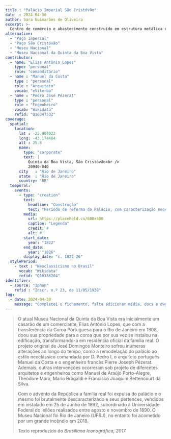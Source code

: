 ```yaml
---
title : "Palácio Imperial São Cristóvão"
date  : 2024-04-30
author: Sara Guimarães de Oliveira
excerpt: >-
  Centro de comércio e abastecimento construído em estrutura metálica e inaugurado em 1883
alternative:
  - "Paço Imperial"
  - "Paço São Cristóvão"
  - "Museu Nacional"
  - "Museu Nacional da Quinta da Boa Vista"
contributor:
  - name: "Elias Antônio Lopes"
    type: "personal"
    role: "comanditário"
  - name : "Manuel da Costa"
    type : "personal"
    role : "Arquiteto"
    vocab: "eViterbo"
  - name : "Pedro José Pézerat"
    type : "personal"
    role : "Engenheiro"
    vocab: "Wikidata"
    refid: "Q10347532"
coverage:
  spatial:
    location:
      lat : -22.904022 
      long: -43.174484
      alt : 25.8
      name:
        type: "corporate"
        text: |
          Quinta da Boa Vista, São Cristóvão<br />
          20940-040
      city   : "Rio de Janeiro"
      state  : "Rio de Janeiro"
      country: "BR"
  temporal:
    events:
      - type: "creation"
        text:
          headline: "Construção"
          text: "Período de reforma do Palácio, com caracterização neoclássica"
        media:
          url: https://placehold.co/600x400
          caption: "Legenda"
          credit: #
          alt: #
        start_date:
          year: "1822"
        end_date:
          year: "1826"
        display_date: "c. 1822-26"
  stylePeriod:
    - text : "Neoclassicismo no Brasil"
      vocab: "Wikidata"
      refid: "Q10336204"
identifier:
  - source: "Iphan"
    refid : "Inscr. n.º 23, de 11/05/1938"
log:
  - date: 2024-04-30
    message: "Completei o fichamento, falta adicionar mídia, docs e dwg"
---
```


> O atual Museu Nacional da Quinta da Boa Vista era inicialmente um
> casarão de um comerciante, Elias Antônio Lopes, que com a transferência 
> da Coroa Portuguesa para o Rio de Janeiro em 1808, doou sua propriedade
> para a coroa que por sua vez se instalou na edificação, transformando-a
> em residência oficial da família real. O projeto original de José Domingos
> Monteiro sofreu inúmeras alterações ao longo do tempo, como a remodelação
> do palácio ao estilo neoclássico comandada por D. Pedro I, o arquiteto
> português Manuel da Costa e o engenheiro francês Pierre Joseph Pézerat.
> Ademais, outras intervenções ocorreram sob projeto de diferentes arquitetos
> e engenheiros como Manuel de Araújo Porto-Alegre, Theodore Marx, Mario Bragaldi
> e Francisco Joaquim Bettencourt da Silva. 
> 
> Com o advento da República a família real foi expulsa do palácio e o
> mesmo foi brutalmente descaracterizado e seus pertences, vendidos em
> instalado em 25 de Junho de 1892, subordinado à Universidade Federal do
> leilões realizados entre agosto e novembro de 1890. O Museu Nacional foi
> Rio de Janeiro (UFRJ), no entanto foi acometido por um grande incêndio
> em 2018.
> 
>  <footer class="figure-caption">Texto reproduzido
>  do <cite>Brasiliana Iconográfica<cite>, 2017</footer>
